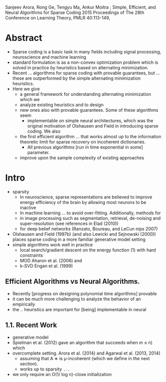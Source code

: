 Sanjeev Arora, Rong Ge, Tengyu Ma, Ankur Moitra ;
Simple, Efficient, and Neural Algorithms for Sparse Coding
2015 Proceedings of The 28th Conference on Learning Theory, PMLR 40:113-149,

# Abstract

* Sparse coding is a basic task in many fields including signal processing,
  neuroscience and machine learning
* standard formulation is as a non-convex optimization problem which is solved
  in practice by heuristics based on alternating minimization.
* Recent ... algorithms for sparse coding with provable guarantees, but
  ... these are outperformed by the simple alternating minimization heuristics.
* Here we give
  * a general framework for understanding alternating minimization which we
  * analyze existing heuristics and to design
  * new ones also with provable guarantees.  Some of these algorithms seem
    * implementable on simple neural architectures, which was the original
      motivation of Olshausen and Field in introducing sparse coding. We also
  * the first efficient algorithm ... that works almost up to the
    information theoretic limit for sparse recovery on incoherent dictionaries.
    * All previous algorithms [run in time exponential in some] parameter.
  * improve upon the sample complexity of existing approaches

# Intro

* sparsity
  * In neuroscience, sparse representations are believed to improve energy
    efficiency of the brain by allowing most neurons to be inactive
  * In machine learning ... to avoid over-fitting. Additionally, methods for
  * in image processing such as segmentation, retrieval, de-noising and
    super-resolution (see references in Elad (2010))
  * for deep belief networks (Ranzato, Boureau, and LeCun nips 2007)
* Olshausen and Field (1997b) (and also Lewicki and Sejnowski (2000)) places
  sparse coding in a more familiar generative model setting
* simple algorithms work well in practice
  * local search/gradient descent on the energy function (1) with hard
    constraints
  * MOD Aharon et al.  (2006) and
  * k-SVD Engan et al. (1999)

## Efficient Algorithms vs Neural Algorithms.

* Recently [progress on designing polynomial time algorithms] provable
* it can be much more challenging to analyze the behavior of an empirically
* the .. heuristics are important for [being] implementable in neural

## 1.1. Recent Work

* generative model
* Spielman et al. (2012) gave an algorithm that succeeds when m ≤ n) which
* overcomplete setting. Arora et al. (2014) and Agarwal et al. (2013, 2014)
  * assuming that A ∗ is μ-incoherent (which we define in the next section).
  * works up to sparsity `...`
* we only require an O(1/ log n)-close initialization
